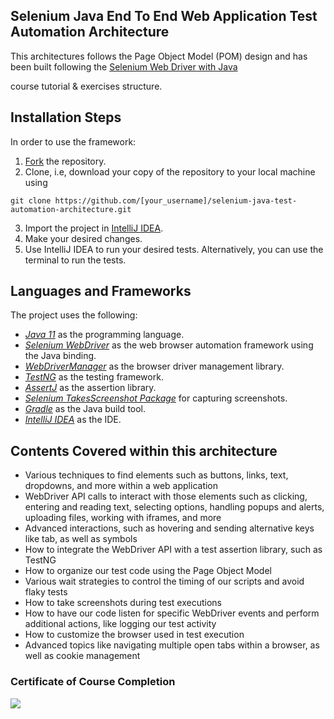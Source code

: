 <h2 tabindex="-1" dir="auto"></a>Selenium Java End To End Web Application Test Automation Architecture </h2>

<p dir="auto">This architectures follows the Page Object Model (POM) design and has been built following the <a href="https://testautomationu.applitools.com/selenium-webdriver-tutorial-java/"> Selenium Web Driver with Java</a></p>
course tutorial & exercises structure.

<h2 tabindex="-1" dir="auto"><a id="user-content-installation-steps" class="anchor" aria-hidden="true" </a>Installation Steps</h2>
<p dir="auto">In order to use the framework:</p>

<ol dir="auto">
<li><a href="https://github.com/AhsanTausif/selenium-java-test-automation-architecture/fork">Fork</a> the repository.</li>
<li>Clone, i.e, download your copy of the repository to your local machine using</li>
</ol>

<div class="snippet-clipboard-content notranslate position-relative overflow-auto"><pre class="notranslate"><code>git clone https://github.com/[your_username]/selenium-java-test-automation-architecture.git
</code></pre><div class="zeroclipboard-container position-absolute right-0 top-0">
    <clipboard-copy aria-label="Copy" class="ClipboardButton btn js-clipboard-copy m-2 p-0 tooltipped-no-delay" data-copy-feedback="Copied!" data-tooltip-direction="w" value="git clone https://github.com/[your_username]/selenium-java-test-automation-architecture.git" tabindex="0" role="button" style="display: inherit;">
    </clipboard-copy>
  </div></div>

<ol start="3" dir="auto">
<li>Import the project in <a href="https://www.jetbrains.com/idea/download/" rel="nofollow">IntelliJ IDEA</a>.</li>
<li>Make your desired changes.</li>
<li>Use IntelliJ IDEA to run your desired tests. Alternatively, you can use the terminal to run the tests. </li>
</ol>

<h2 tabindex="-1" dir="auto"><a id="user-content-languages-and-frameworks" class="anchor" aria-hidden="true"</a>Languages and Frameworks</h2>
<p dir="auto">The project uses the following:</p>

<ul dir="auto">
<li><em><a href="https://openjdk.java.net/projects/jdk/11/" rel="nofollow">Java 11</a></em> as the programming language.</li>
<li><em><a href="https://www.selenium.dev/" rel="nofollow">Selenium WebDriver</a></em> as the web browser automation framework using the Java binding.</li>
<li><em><a href="https://bonigarcia.dev/webdrivermanager/" rel="nofollow">WebDriverManager</a></em> as the browser driver management library.</li>
<li><em><a href="https://testng.org/doc/" rel="nofollow">TestNG</a></em> as the testing framework.</li>
<li><em><a href="https://assertj.github.io/doc/" rel="nofollow">AssertJ</a></em> as the assertion library.</li>
<li><em><a href="https://www.selenium.dev/selenium/docs/api/java/org/openqa/selenium/TakesScreenshot.html">Selenium TakesScreenshot Package</a></em> for capturing screenshots.</li>
<li><em><a href="https://gradle.org/" rel="nofollow">Gradle</a></em> as the Java build tool.</li>
<li><em><a href="https://www.jetbrains.com/idea/" rel="nofollow">IntelliJ IDEA</a></em> as the IDE.</li>
</ul>

<h2 tabindex="-1" dir="auto"><a id="user-content-languages-and-frameworks" class="anchor" aria-hidden="true"</a>Contents Covered within this architecture</h2>

<ul dir="auto">
<li> Various techniques to find elements such as buttons, links, text, dropdowns, and more within a web application</li>
<li> WebDriver API calls to interact with those elements such as clicking, entering and reading text, selecting options, handling popups and alerts, uploading files, working with iframes, and more </li>
<li> Advanced interactions, such as hovering and sending alternative keys like tab, as well as symbols </li>
<li> How to integrate the WebDriver API with a test assertion library, such as TestNG </li>
<li> How to organize our test code using the Page Object Model </li>
<li> Various wait strategies to control the timing of our scripts and avoid flaky tests </li>
<li> How to take screenshots during test executions </li>
<li> How to have our code listen for specific WebDriver events and perform additional actions, like logging our test activity</li>
<li> How to customize the browser used in test execution </li>
<li> Advanced topics like navigating multiple open tabs within a browser, as well as cookie management </li>
</ul>


<h3>Certificate of Course Completion </h3>
<img src="https://firebasestorage.googleapis.com/v0/b/testautomationu-9e0b6.appspot.com/o/certificates%2FTAU-3b0a2794.png?alt=media&token=f05b58eb-210c-4374-86b8-c32a64a33d93"> 
